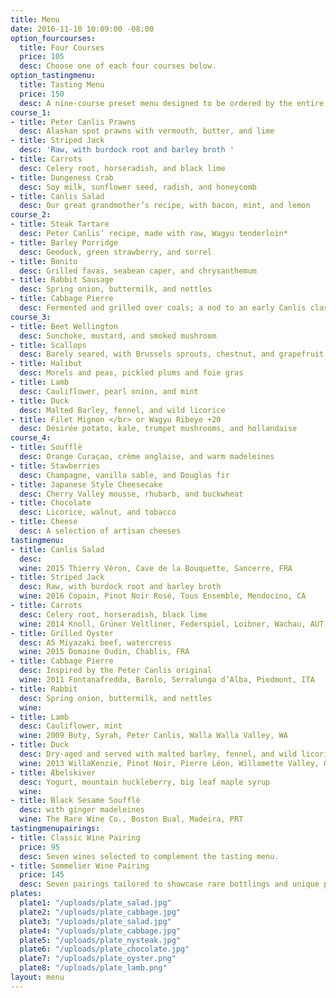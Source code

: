```yaml
---
title: Menu
date: 2016-11-10 10:09:00 -08:00
option_fourcourses:
  title: Four Courses
  price: 105
  desc: Choose one of each four courses below.
option_tastingmenu:
  title: Tasting Menu
  price: 150
  desc: A nine-course preset menu designed to be ordered by the entire table.
course_1:
- title: Peter Canlis Prawns
  desc: Alaskan spot prawns with vermouth, butter, and lime
- title: Striped Jack
  desc: 'Raw, with burdock root and barley broth '
- title: Carrots
  desc: Celery root, horseradish, and black lime
- title: Dungeness Crab
  desc: Soy milk, sunflower seed, radish, and honeycomb
- title: Canlis Salad
  desc: Our great grandmother’s recipe, with bacon, mint, and lemon
course_2:
- title: Steak Tartare
  desc: Peter Canlis’ recipe, made with raw, Wagyu tenderloin*
- title: Barley Porridge
  desc: Geoduck, green strawberry, and sorrel
- title: Bonito
  desc: Grilled favas, seabean caper, and chrysanthemum
- title: Rabbit Sausage
  desc: Spring onion, buttermilk, and nettles
- title: Cabbage Pierre
  desc: Fermented and grilled over coals; a nod to an early Canlis classic
course_3:
- title: Beet Wellington
  desc: Sunchoke, mustard, and smoked mushroom
- title: Scallops
  desc: Barely seared, with Brussels sprouts, chestnut, and grapefruit
- title: Halibut
  desc: Morels and peas, pickled plums and foie gras
- title: Lamb
  desc: Cauliflower, pearl onion, and mint
- title: Duck
  desc: Malted Barley, fennel, and wild licorice
- title: Filet Mignon </br> or Wagyu Ribeye +20
  desc: Désirée potato, kale, trumpet mushrooms, and hollandaise
course_4:
- title: Soufflè
  desc: Orange Curaçao, crème anglaise, and warm madeleines
- title: Stawberries
  desc: Champagne, vanilla sable, and Douglas fir
- title: Japanese Style Cheesecake
  desc: Cherry Valley mousse, rhubarb, and buckwheat
- title: Chocolate
  desc: Licorice, walnut, and tobacco
- title: Cheese
  desc: A selection of artisan cheeses
tastingmenu:
- title: Canlis Salad
  desc: 
  wine: 2015 Thierry Véron, Cave de la Bouquette, Sancerre, FRA
- title: Striped Jack
  desc: Raw, with burdock root and barley broth
  wine: 2016 Copain, Pinot Noir Rosé, Tous Ensemble, Mendocino, CA
- title: Carrots
  desc: Celery root, horseradish, black lime
  wine: 2014 Knoll, Grüner Veltliner, Federspiel, Loibner, Wachau, AUT
- title: Grilled Oyster
  desc: A5 Miyazaki beef, watercress
  wine: 2015 Domaine Oudin, Chablis, FRA
- title: Cabbage Pierre
  desc: Inspired by the Peter Canlis original
  wine: 2011 Fontanafredda, Barolo, Serralunga d’Alba, Piedmont, ITA
- title: Rabbit
  desc: Spring onion, buttermilk, and nettles
  wine: 
- title: Lamb
  desc: Cauliflower, mint
  wine: 2009 Buty, Syrah, Peter Canlis, Walla Walla Valley, WA
- title: Duck
  desc: Dry-aged and served with malted barley, fennel, and wild licorice
  wine: 2013 WillaKenzie, Pinot Noir, Pierre Léon, Willamette Valley, OR
- title: Æbelskiver
  desc: Yogurt, mountain huckleberry, big leaf maple syrup
  wine: 
- title: Black Sesame Soufflè
  desc: with ginger madeleines
  wine: The Rare Wine Co., Boston Bual, Madeira, PRT
tastingmenupairings:
- title: Classic Wine Pairing
  price: 95
  desc: Seven wines selected to complement the tasting menu.
- title: Sommelier Wine Pairing
  price: 145
  desc: Seven pairings tailored to showcase rare bottlings and unique producers.
plates:
  plate1: "/uploads/plate_salad.jpg"
  plate2: "/uploads/plate_cabbage.jpg"
  plate3: "/uploads/plate_salad.jpg"
  plate4: "/uploads/plate_cabbage.jpg"
  plate5: "/uploads/plate_nysteak.jpg"
  plate6: "/uploads/plate_chocolate.jpg"
  plate7: "/uploads/plate_oyster.png"
  plate8: "/uploads/plate_lamb.png"
layout: menu
---
```


